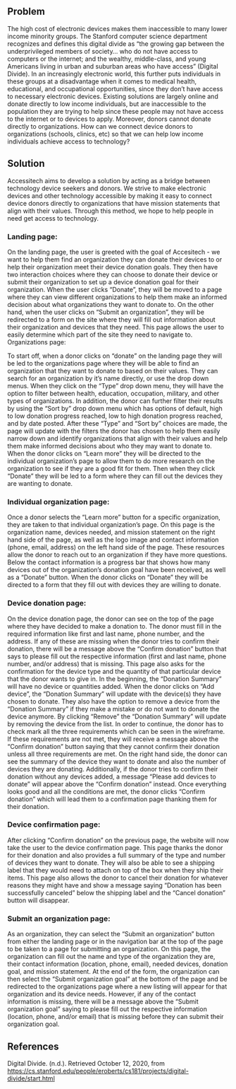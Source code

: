 ## Problem

The high cost of electronic devices makes them inaccessible to many lower income minority groups. The Stanford computer science department recognizes and defines this digital divide as “the growing gap between the underprivileged members of society… who do not have access to computers or the internet; and the wealthy, middle-class, and young Americans living in urban and suburban areas who have access” (Digital Divide). In an increasingly electronic world, this further puts individuals in these groups at a disadvantage when it comes to medical health, educational, and occupational opportunities, since they don’t have access to necessary electronic devices. Existing solutions are largely online and donate directly to low income individuals, but are inaccessible to the population they are trying to help since these people may not have access to the internet or to devices to apply. Moreover, donors cannot donate directly to organizations. How can we connect device donors to organizations (schools, clinics, etc) so that we can help low income individuals achieve access to technology?


## Solution
Accessitech aims to develop a solution by acting as a bridge between technology device seekers and donors. We strive to make electronic devices and other technology accessible by making it easy to connect device donors directly to organizations that have mission statements that align with their values. Through this method, we hope to help people in need get access to technology.


### Landing page:
On the landing page, the user is greeted with the goal of Accesitech - we want to help them find an organization they can donate their devices to or help their organization meet their device donation goals. They then have two interaction choices where they can choose to donate their device or submit their organization to set up a device donation goal for their organization. When the user clicks “Donate”, they will be moved to a page where they can view different organizations to help them make an informed decision about what organizations they want to donate to. On the other hand, when the user clicks on “Submit an organization”, they will be redirected to a form on the site where they will fill out information about their organization and devices that they need. This page allows the user to easily determine which part of the site they need to navigate to.
Organizations page:

To start off, when a donor clicks on “donate” on the landing page they will be led to the organizations page where they will be able to find an organization that they want to donate to based on their values. They can search for an organization by it’s name directly, or use the drop down menus. When they click on the “Type” drop down menu, they will have the option to filter between health, education, occupation, military, and other types of organizations. In addition, the donor can further filter their results by using the “Sort by” drop down menu which has options of default, high to low donation progress reached, low to high donation progress reached, and by date posted. After these “Type” and “Sort by” choices are made, the page will update with the filters the donor has chosen to help them easily narrow down and identify organizations that align with their values and help them make informed decisions about who they may want to donate to. When the donor clicks on “Learn more” they will be directed to the individual organization’s page to allow them to do more research on the organization to see if they are a good fit for them. Then when they click “Donate” they will be led to a form where they can fill out the devices they are wanting to donate.


### Individual organization page:
Once a donor selects the “Learn more” button for a specific organization, they are taken to that individual organization’s page. On this page is the organization name, devices needed, and mission statement on the right hand side of the page, as well as the logo image and contact information (phone, email, address) on the left hand side of the page. These resources allow the donor to reach out to an organization if they have more questions. Below the contact information is a progress bar that shows how many devices out of the organization’s donation goal have been received, as well as a “Donate” button. When the donor clicks on “Donate” they will be directed to a form that they fill out with devices they are willing to donate.


### Device donation page:
On the device donation page, the donor can see on the top of the page where they have decided to make a donation to. The donor must fill in the required information like first and last name, phone number, and the address. If any of these are missing when the donor tries to confirm their donation, there will be a message above the “Confirm donation” button that says to please fill out the respective information (first and last name, phone number, and/or address) that is missing. This page also asks for the confirmation for the device type and the quantity of that particular device that the donor wants to give in. In the beginning, the “Donation Summary” will have no device or quantities added. When the donor clicks on “Add device”, the “Donation Summary” will update with the device(s) they have chosen to donate. They also have the option to remove a device from the “Donation Summary” if they make a mistake or do not want to donate the device anymore. By clicking “Remove” the “Donation Summary” will update by removing the device from the list. In order to continue, the donor has to check mark all the three requirements which can be seen in the wireframe. If these requirements are not met, they will receive a message above the “Confirm donation” button saying that they cannot confirm their donation unless all three requirements are met. On the right hand side, the donor can see the summary of the device they want to donate and also the number of devices they are donating. Additionally, if the donor tries to confirm their donation without any devices added, a message “Please add devices to donate” will appear above the “Confirm donation” instead. Once everything looks good and all the conditions are met, the donor clicks “Confirm donation” which will lead them to a confirmation page thanking them for their donation.


### Device confirmation page:
After clicking “Confirm donation” on the previous page, the website will now take the user to the device confirmation page. This page thanks the donor for their donation and also provides a full summary of the type and number of devices they want to donate. They will also be able to see a shipping label that they would need to attach on top of the box when they ship their items. This page also allows the donor to cancel their donation for whatever reasons they might have and show a message saying “Donation has been successfully canceled” below the shipping label and the “Cancel donation” button will disappear.


### Submit an organization page:
As an organization, they can select the “Submit an organization” button from either the landing page or in the navigation bar at the top of the page to be taken to a page for submitting an organization. On this page, the organization can fill out the name and type of the organization they are, their contact information (location, phone, email), needed devices, donation goal, and mission statement. At the end of the form, the organization can then select the “Submit organization goal” at the bottom of the page and be redirected to the organizations page where a new listing will appear for that organization and its device needs. However, if any of the contact information is missing, there will be a message above the “Submit organization goal” saying to please fill out the respective information (location, phone, and/or email) that is missing before they can submit their organization goal.


## References
Digital Divide. (n.d.). Retrieved October 12, 2020, from 
https://cs.stanford.edu/people/eroberts/cs181/projects/digital-divide/start.html
